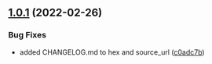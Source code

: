 ## [1.0.1](https://github.com/coingaming/bennu/compare/v1.0.0...v1.0.1) (2022-02-26)


### Bug Fixes

* added CHANGELOG.md to hex and source_url ([c0adc7b](https://github.com/coingaming/bennu/commit/c0adc7b53464b7aeb51477d3ef760cc691de2780))

